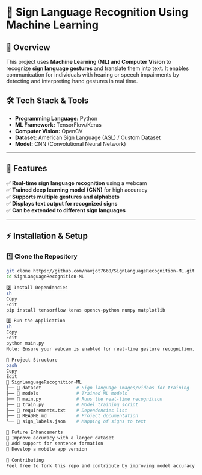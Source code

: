 # 🤟 Sign Language Recognition Using Machine Learning  

## **📌 Overview**  
This project uses **Machine Learning (ML) and Computer Vision** to recognize **sign language gestures** and translate them into text. It enables communication for individuals with hearing or speech impairments by detecting and interpreting hand gestures in real time.  

## **🛠 Tech Stack & Tools**  
- **Programming Language:** Python  
- **ML Framework:** TensorFlow/Keras  
- **Computer Vision:** OpenCV  
- **Dataset:** American Sign Language (ASL) / Custom Dataset  
- **Model:** CNN (Convolutional Neural Network)  

---

## **🚀 Features**  
✅ **Real-time sign language recognition** using a webcam  
✅ **Trained deep learning model (CNN)** for high accuracy  
✅ **Supports multiple gestures and alphabets**  
✅ **Displays text output for recognized signs**  
✅ **Can be extended to different sign languages**  

---

## **⚡ Installation & Setup**  

### **1️⃣ Clone the Repository**  
```sh
git clone https://github.com/navjot7660/SignLanguageRecognition-ML.git
cd SignLanguageRecognition-ML

2️⃣ Install Dependencies
sh
Copy
Edit
pip install tensorflow keras opencv-python numpy matplotlib

3️⃣ Run the Application
sh
Copy
Edit
python main.py
Note: Ensure your webcam is enabled for real-time gesture recognition.

📌 Project Structure
bash
Copy
Edit
📂 SignLanguageRecognition-ML
├── 📂 dataset             # Sign language images/videos for training
├── 📂 models              # Trained ML models
├── 📜 main.py             # Runs the real-time recognition
├── 📜 train.py            # Model training script
├── 📜 requirements.txt    # Dependencies list
├── 📜 README.md           # Project documentation
└── 📜 sign_labels.json    # Mapping of signs to text

🔗 Future Enhancements
🔹 Improve accuracy with a larger dataset
🔹 Add support for sentence formation
🔹 Develop a mobile app version

📢 Contributing
Feel free to fork this repo and contribute by improving model accuracy or adding new sign languages!
